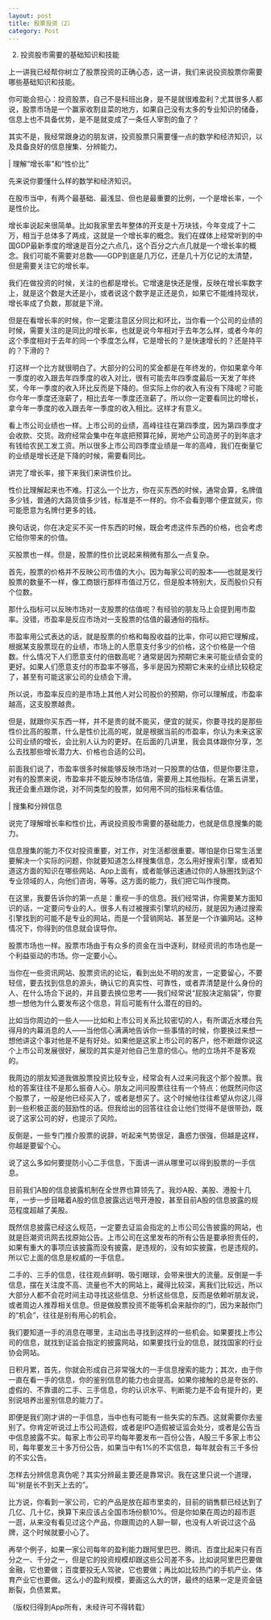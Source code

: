 ```yaml
---
layout: post
title: 股票投资（2）
category: Post
---
```

2. 投资股市需要的基础知识和技能

上一讲我已经帮你树立了股票投资的正确心态，这一讲，我们来说投资股票你需要哪些基础知识和技能。

你可能会担心：投资股票，自己不是科班出身，是不是就很难盈利？尤其很多人都说，股票市场是一个赢家收割韭菜的地方，如果自己没有太多的专业知识的储备，信息上也不具备优势，是不是就变成了一条任人宰割的鱼了？

其实不是，我经常跟身边的朋友讲，投资股票只需要懂一点的数学和经济知识，以及具备良好的信息搜集、分辨能力。

| 理解“增长率”和“性价比”

先来说你要懂什么样的数学和经济知识。

在股市当中，有两个最基础、最浅显、但也是最重要的比例，一个是增长率，一个是性价比。

增长率说起来很简单。比如我家里去年整体的开支是十万块钱，今年变成了十二万，相当于总体多了两成，这就是一个增长率的概念。我们在媒体上经常听到的中国GDP最新季度的增速是百分之六点几，这个百分之六点几就是一个增长率的概念。我们可能不需要对总数——GDP到底是几万亿，还是几十万亿记的太清楚，但是需要关注它的增长率。

我们在做投资的时候，关注的也都是增长。它增速是快还是慢，反映在增长率数字上，就是这个数是大还是小，或者说这个数字是正还是负，如果它不能维持现状，增长率成了负数，那就是下滑。

但是在看增长率的时候，你一定要注意区分同比和环比，当你看一个公司的业绩的时候，需要关注的是同比的增长率，也就是说今年相对于去年怎么样，或者今年的这个季度相对于去年的同一个季度怎么样，它是增长的？是快速增长的？还是持平的？下滑的？

打这样一个比方就很明白了。大部分的公司的奖金都是在年终发的，你如果拿今年一季度的收入跟去年四季度的收入对比，很有可能去年四季度最后一天发了年终奖，今年一季度的收入环比反而是下降的。但实际上你的收入有没有下降呢？可能你今年一季度还涨薪了，相比去年一季度还涨薪了。所以你一定要看同比的增长，拿今年一季度的收入跟去年一季度的收入相比。这样才有意义。

看上市公司业绩也一样。上市公司的业绩，高峰往往在第四季度，因为第四季度才会收款、交货。政府经常会集中在年底把预算花掉，房地产公司造房子的到年底才有钱给农民工发工资。所以很多上市公司四季度业绩是一年的高峰，我们在衡量它的业绩是增长还是下降的时候，需要看同比。

讲完了增长率，接下来我们来讲性价比。

性价比理解起来也不难。打这么一个比方，你在买东西的时候，通常会算，名牌值多少钱，普通的大路货值多少钱，标准是不一样的。你不会看到哪个便宜就买，你可能愿意为名牌付更多的钱。

换句话说，你在决定买不买一件东西的时候，既会考虑这件东西的价格，也会考虑它给你带来的价值。

买股票也一样。但是，股票的性价比说起来稍微有那么一点复杂。

首先，股票的价格并不反映公司市值的大小。因为每家公司的股本——也就是发行股票的数量不一样，像工商银行那样市值过万亿，但是股本特别大，反而股价只有个位数。

那什么指标可以反映市场对一支股票的估值呢？有经验的朋友马上会提到用市盈率。没错，市盈率是反应市场对一支股票的估值的最通俗的指标。

市盈率用公式表达的话，就是股票的价格和每股收益的比率，你可以把它理解成，根据某支股票现在的业绩，市场上的人愿意支付多少的价格，这个价格是一个倍数。什么情况下人们愿意支付的倍数高呢？通常是因为预期它未来可能业绩会变的更好。如果人们愿意支付的市盈率不够高，多半是因为预期它未来的业绩比较稳定了，甚至有可能这家公司的业绩会下滑。

所以说，市盈率反应的是市场上其他人对公司股价的预期，你可以理解成，市盈率越高，这支股票越贵。

但是，就跟你买东西一样，并不是贵的就不能买，便宜的就买，你要寻找的是那些性价比高的股票，什么是性价比高的呢，就是根据当前的市盈率，你认为未来这家公司业绩的增长，会比别人认为的更好。在后面的几讲里，我会具体跟你分享，怎么去找那些增长潜力大、价格也合适的公司。

前面我们说了，市盈率很多时候能够反映市场对一只股票的估值，但是你要注意，对有的股票来说，市盈率并不能反映市场估值，需要用上其他指标。在第五讲里，我还会重点跟你说，对不同类型的股票，如何用不同的指标来看估值。     



| 搜集和分辨信息


说完了理解增长率和性价比，再说投资股市需要的基础能力，也就是信息搜集的能力。

信息搜集的能力不仅对投资重要，对工作，对生活都很重要。哪怕是你日常生活里要解决一个实际的问题，你就要知道怎么样搜集信息，怎么用好搜索引擎，或者知道这方面的知识在哪些网站、App上面有，或者能够迅速通过你的人脉圈找到这个专业领域的人，向他们咨询，等等。这方面的能力，我们把它叫作搜商。

在这里，我要告诉你的第一点是：重视一手的信息。我们经常讲，你需要某方面知识的话，一定要问专业的人。很多人有过被搜索引擎坑的经历，就是因为通过搜索引擎找到的可能不是专业的网站，而是一个营销网站、甚至是一个诈骗网站。这种情况下，你得到的信息就会误导你。

股票市场也一样。股票市场由于有众多的资金在当中逐利，财经资讯的市场也是一个利益驱动的市场。你一定要小心。

当你在一些资讯网站、股票资讯的论坛，看到出处不明的发言，一定要留心，不要轻信，要去找到信息的源头，确认它的真实性、可靠性，或者弄清楚是什么身份的人、在什么场合下说的，并且要去换位思考——我们经常说“屁股决定脑袋”，你要想一想他为什么要发布这个信息，背后可能有什么潜在的目的。

比如当你周边的一些人——比如和上市公司关系比较密切的人，有所谓近水楼台先得月的内幕消息的人——当他信心满满地告诉你一些事情的时候，你要换过来想一想他讲这个事对他是不是有好处。如果他是这家上市公司的客户，他不断跟你说这个上市公司发展很好，展现的其实是对他自己生意的信心。他的立场并不是客观的。

我周边的朋友知道我做股票投资比较专业，经常会有人过来问我这个那个股票。我给的答案往往不是那么振奋人心。朋友之间问股票往往有一个特点：他既然问你这个股票了，一般是他已经买入了，或者是想买了。这个时候他往往希望从你这儿得到一些积极正面的鼓励性的话。但我给出的回答往往会让他们觉得不是很带劲，既说了这家公司的好，也提示了风险。

反倒是，一些专门推介股票的说辞，听起来气势很足，蛊惑力很强，但越是这样，你越是要留个心。

说了这么多如何要提防小心二手信息，下面讲一讲从哪里可以得到股票的一手信息。

目前我们A股的信息披露机制在全世界也算领先了。我炒A股、美股、港股十几年，一步一步目睹着A股的信息披露远远甩开港股，甚至目前A股的信息披露的规范程度超越了美股。

既然信息披露已经这么规范，一定要去证监会指定的上市公司公告披露的网站，也就是巨潮资讯网去找原始公告。上市公司在这里发布的所有公告是要承担责任的，如果有重大的事项应该披露而没有披露，是违规的，没有如实披露，也是违规的。所以它上面的信息是权威的一手信息。

二手的、三手的信息，往往观点鲜明、吸引眼球，会带来很大的流量。反倒是一手信息，摆在关注度不高、流量也不大的网站上，藏得比较深，离我们比较远，所以大部分人都不会花时间主动寻找这些信息、分析这些信息，反而是依赖听朋友说，或者周边人推荐相关信息。但是做股票投资不能等机会来敲你的门，因为来敲你门的“机会”，往往是别有用心的机会。

我们要知道一手的消息在哪里，主动出击寻找到这样的一些机会。如果要找上市公司的信息，就找到证监会指定的披露网站，如果要找行业的信息，就找国家的行业协会网站。

日积月累，首先，你就会形成自己非常强大的一手信息搜索的能力；其次，由于你一直在看一手的信息，你的鉴别信息的能力也会提高。如果你接触的总是夸张的、虚假的、不靠谱的二手、三手信息，你的认识水平、判断能力是不会有提升的，更别说培养出鉴别信息的能力了。

即便是我们刚才讲的一手信息，当中也有可能有一些失实的东西。这就需要你去鉴别了。你肯定听说过上市公司造假，或者是IPO造假被证监会处分，或者是公告当中信息披露不实。每家上市公司平均每年要发布一百份公告，A股三千多家上市公司，每年要发三十多万份公告，如果当中有1%的不实信息，每年就会有三千多份的不实公告。

怎样去分辨信息真伪呢？其实分辨最主要还是靠常识。我在这里只说一个道理，叫“树是长不到天上去的”。


比方说，你看到一家公司，它的产品是放在超市里卖的，目前的销售额已经达到了几亿、几十亿，换算下来应该占全国市场份额10%。但是你如果在周边的超市逛一逛，从来没有看见过这个产品，你跟周边的人聊一聊，也没有人听说过这个品牌，这个时候就要小心了。

再举个例子，如果一家公司每年的盈利能力跟阿里巴巴、腾讯、百度比起来只有百分之一、千分之一，但是它的投资规模却跟这些公司差不多。比如说阿里巴巴要做金融，它也要做；百度要投无人驾驶，它也要做；再比如比较热门的手机产业、体育产业它也要做。这么小的盈利规模，要画这么大的饼，最终的结果一定是资金链断裂，负债累累。 



（版权归得到App所有，未经许可不得转载）
